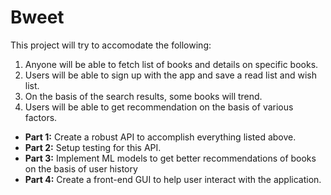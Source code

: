 # Bweet

This project will try to accomodate the following:

1. Anyone will be able to fetch list of books and details on specific books.
2. Users will be able to sign up with the app and save a read list and wish list.
3. On the basis of the search results, some books will trend.
4. Users will be able to get recommendation on the basis of various factors.

- **Part 1:** Create a robust API to accomplish everything listed above.
- **Part 2:** Setup testing for this API.
- **Part 3:** Implement ML models to get better recommendations of books on the basis of user history
- **Part 4:** Create a front-end GUI to help user interact with the application.